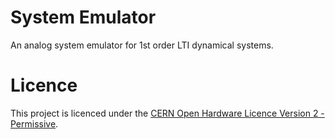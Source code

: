 # System Emulator
An analog system emulator for 1st order LTI dynamical systems.

# Licence
This project is licenced under the [CERN Open Hardware Licence Version 2 - Permissive](https://choosealicense.com/licenses/cern-ohl-p-2.0/#).
